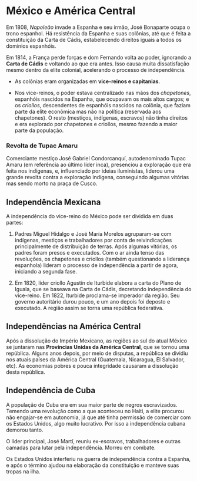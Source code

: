 # México e América Central

Em 1808, *Napoleão* invade a Espanha e seu irmão, José Bonaparte ocupa o trono espanhol.
Há resistência da Espanha e suas colônias, até que é feita a constituição da Carta de Cádis, estabelecendo direitos iguais a todos os domínios espanhóis. 

Em 1814, a França perde forças e dom Fernando volta ao poder, ignorando a **Carta de Cádis** e voltando ao que era antes. Isso causa muita dissatisfação mesmo dentro da elite colonial, acelerando o processo de independência. 

- As colônias eram organizadas em **vice-reinos e capitanias**.

- Nos vice-reinos, o poder estava centralizado nas mãos dos *chapetones*, espanhóis nascidos na Espanha, que ocupavam os mais altos cargos; e os *criollos*, descendentes de espanhóis nascidos na colônia, que faziam parte da elite econômica mas não na política (reservada aos chapetones). O resto (mestiços, indígenas, escravos) não tinha direitos e era explorado por chapetones e criollos, mesmo fazendo a maior parte da população. 

### Revolta de Tupac Amaru

Comerciante mestiço José Gabriel Condorcanquí, autodenominado Tupac Amaru (em referência ao último líder inca), presenciou a exploração que era feita nos indígenas, e, influenciado por ideias iluministas, liderou uma grande revolta contra a exploração indígena, conseguindo algumas vitórias mas sendo morto na praça de Cusco.


## Independência Mexicana

A independência do vice-reino do México pode ser dividida em duas partes:

1. Padres Miguel Hidalgo e José María Morelos agruparam-se com indígenas, mestiços e trabalhadores por conta de reivindicações principalmente de distribuição de terras. Após algumas vitórias, os padres foram presos e executados. Com o ar ainda tenso das revoluções, os chapetones e criollos (também questionando a liderança espanhola) lideram o processo de independência a partir de agora, iniciando a segunda fase.

2. Em 1820, líder criollo Agustín de Iturbide elabora a carta do Plano de Iguala, que se baseava na Carta de Cádis, decretando independência do vice-reino. Em 1822, Iturbide proclama-se imperador da região. Seu governo autoritário durou pouco, e um ano depois foi deposto e executado. A região assim se torna uma república federativa.


## Independências na América Central

Após a dissolução do Império Mexicano, as regiões ao sul do atual México se juntaram nas **Províncias Unidas da América Central**, que se tornou uma república. Alguns anos depois, por meio de disputas, a república se dividiu nos atuais países da América Central (Guatemala, Nicaragua, El Salvador, etc). As economias pobres e pouca integridade causaram a dissolução desta república.

## Independência de Cuba

A população de Cuba era em sua maior parte de negros escravizados. Temendo uma revolução como a que aconteceu no Haiti, a elite procurou não engajar-se em autonomia, já que até tinha permissão de comerciar com os Estados Unidos, algo muito lucrativo. Por isso a independência cubana demorou tanto.

O líder principal, José Martí, reuniu ex-escravos, trabalhadores e outras camadas para lutar pela independência. Morreu em combate.

Os Estados Unidos interferiu na guerra de independência contra a Espanha, e após o término ajudou na elaboração da constituição e manteve suas tropas na ilha.

